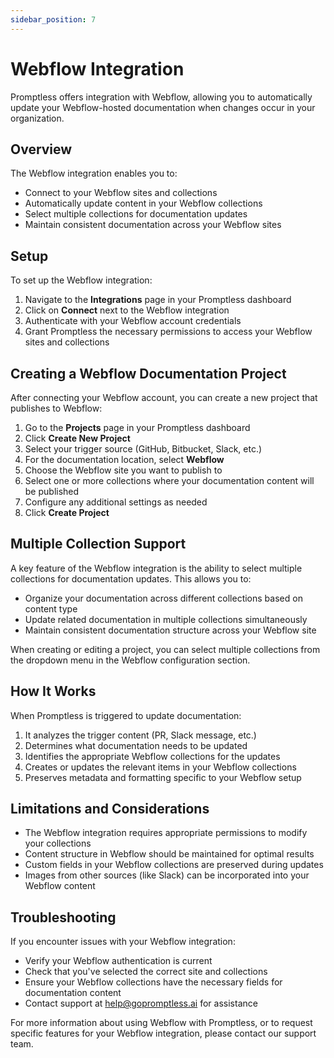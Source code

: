 ```yaml
---
sidebar_position: 7
---
```


# Webflow Integration

Promptless offers integration with Webflow, allowing you to automatically update your Webflow-hosted documentation when changes occur in your organization.

## Overview

The Webflow integration enables you to:
- Connect to your Webflow sites and collections
- Automatically update content in your Webflow collections
- Select multiple collections for documentation updates
- Maintain consistent documentation across your Webflow sites

## Setup

To set up the Webflow integration:

1. Navigate to the **Integrations** page in your Promptless dashboard
2. Click on **Connect** next to the Webflow integration
3. Authenticate with your Webflow account credentials
4. Grant Promptless the necessary permissions to access your Webflow sites and collections

## Creating a Webflow Documentation Project

After connecting your Webflow account, you can create a new project that publishes to Webflow:

1. Go to the **Projects** page in your Promptless dashboard
2. Click **Create New Project**
3. Select your trigger source (GitHub, Bitbucket, Slack, etc.)
4. For the documentation location, select **Webflow**
5. Choose the Webflow site you want to publish to
6. Select one or more collections where your documentation content will be published
7. Configure any additional settings as needed
8. Click **Create Project**

## Multiple Collection Support

A key feature of the Webflow integration is the ability to select multiple collections for documentation updates. This allows you to:

- Organize your documentation across different collections based on content type
- Update related documentation in multiple collections simultaneously
- Maintain consistent documentation structure across your Webflow site

When creating or editing a project, you can select multiple collections from the dropdown menu in the Webflow configuration section.

## How It Works

When Promptless is triggered to update documentation:

1. It analyzes the trigger content (PR, Slack message, etc.)
2. Determines what documentation needs to be updated
3. Identifies the appropriate Webflow collections for the updates
4. Creates or updates the relevant items in your Webflow collections
5. Preserves metadata and formatting specific to your Webflow setup

## Limitations and Considerations

- The Webflow integration requires appropriate permissions to modify your collections
- Content structure in Webflow should be maintained for optimal results
- Custom fields in your Webflow collections are preserved during updates
- Images from other sources (like Slack) can be incorporated into your Webflow content

## Troubleshooting

If you encounter issues with your Webflow integration:

- Verify your Webflow authentication is current
- Check that you've selected the correct site and collections
- Ensure your Webflow collections have the necessary fields for documentation content
- Contact support at help@gopromptless.ai for assistance

For more information about using Webflow with Promptless, or to request specific features for your Webflow integration, please contact our support team.